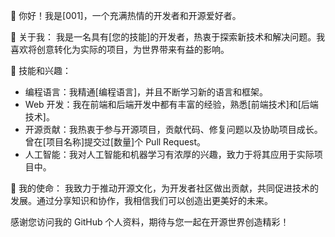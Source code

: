 👋 你好！我是[001]，一个充满热情的开发者和开源爱好者。

🚀 关于我：
我是一名具有[您的技能]的开发者，热衷于探索新技术和解决问题。我喜欢将创意转化为实际的项目，为世界带来有益的影响。

🌟 技能和兴趣：
- 编程语言：我精通[编程语言]，并且不断学习新的语言和框架。
- Web 开发：我在前端和后端开发中都有丰富的经验，熟悉[前端技术]和[后端技术]。
- 开源贡献：我热衷于参与开源项目，贡献代码、修复问题以及协助项目成长。曾在[项目名称]提交过[数量]个 Pull Request。
- 人工智能：我对人工智能和机器学习有浓厚的兴趣，致力于将其应用于实际项目中。

🌱 我的使命：
我致力于推动开源文化，为开发者社区做出贡献，共同促进技术的发展。通过分享知识和协作，我相信我们可以创造出更美好的未来。

感谢您访问我的 GitHub 个人资料，期待与您一起在开源世界创造精彩！
